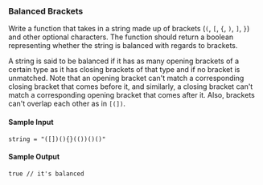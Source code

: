 ### Balanced Brackets

Write a function that takes in a string made up of brackets (`(`, `[`, `{`, `)`, `]`, `}`) and other optional characters.
The function should return a boolean representing whether the string is balanced with regards to brackets.

A string is said to be balanced if it has as many opening brackets of a
certain type as it has closing brackets of that type and if no bracket is
unmatched. Note that an opening bracket can't match a corresponding closing
bracket that comes before it, and similarly, a closing bracket can't match a
corresponding opening bracket that comes after it. Also, brackets can't
overlap each other as in `[(])`.

#### Sample Input

`string = "([])(){}(())()()"`

#### Sample Output

`true // it's balanced`
